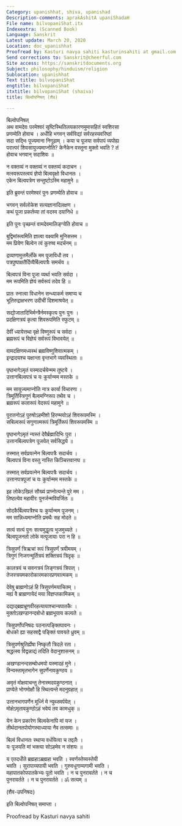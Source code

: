 ```yaml
---
Category: upanishhat, shiva, upanishad
Description-comments: aprakAshitA upaniShadaH
File name: bilvopaniShat.itx
Indexextra: (Scanned Book)
Language: Sanskrit
Latest update: March 20, 2020
Location: doc_upanishhat
Proofread by: Kasturi navya sahiti kasturinsahiti at gmail.com
Send corrections to: Sanskrit@cheerful.com
Site access: https://sanskritdocuments.org
Subject: philosophy/hinduism/religion
Sublocation: upanishhat
Text title: bilvopaniShat
engtitle: bilvopaniShat
itxtitle: bilvopaniShat (shaiva)
title: बिल्वोपनिषत् (शैव)

---
```

  
 बिल्वोपनिषत्   
अथ वामदेवः परमेश्वरं सृष्टिस्थितिलयकारणमुमासहितं स्वशिरसा  
प्रणम्येति होवाच । अधीहि भगवन् सर्वविद्यां सर्वरहस्यवरिष्ठां  
सदा सद्भिः पूज्यमाना निगूढाम् । कया च पूजया सर्वपापं व्यपोह्य  
परात्परं शिवसायुज्यमाप्नोति? केनैकेन वस्तुना मुक्तो भवति ? तं  
होवाच भगवान् सदाशिवः ॥  
  
न वक्तव्यं न वक्तव्यं न वक्तव्यं कदाचन ।  
मत्स्वरूपस्त्वयं ज्ञेयो बिल्ववृक्षो विधानतः ।  
एकेन बिल्वपत्रेण सन्तुष्टोऽस्मि महामुने ॥  
  
इति ब्रुवन्तं परमेश्वरं पुनः प्रणम्येति होवाच ॥  
  
भगवन् सर्वलोकेश सत्यज्ञानादिलक्षण ।  
कथं पूजा प्रकर्तव्या तां वदस्व दयानिधे ॥  
  
इति पुनः पृच्छन्तं वामदेवमालिङ्ग्येति होवाच ॥  
  
बुद्विमांस्त्वमिति ज्ञात्वा वक्ष्यामि मुनिसत्तम ।  
मम प्रियेण बिल्वेन त्वं कुरुष्व मदर्चनम् ॥  
  
द्रव्याणामुत्तमैर्लोके मम पूजाविधौ तव ।  
पत्रपुष्पाक्षतैर्दिव्यैर्बिल्वपत्रैः समर्चय ॥  
  
बिल्वपत्रं विना पूजा व्यर्था भवति सर्वदा ।  
मम रूपमिति ज्ञेयं सर्वरूपं तदेव हि ॥  
  
प्रातः स्नात्वा विधानेन सन्ध्याकर्म समाप्य च  
भूतिरुद्राक्षभरण उदीचीं दिशमाश्रयेत् ॥  
  
सद्योजातादिभिर्मन्त्रैर्नमस्कृत्य पुनः पुनः ।  
प्रदक्षिणत्रयं कृत्वा शिवरूपमिति स्फुटम् ॥  
  
देवीं ध्यायेत्तथा वृक्षे विष्णुरूपं च सर्वदा ।  
ब्रह्मरूपं च विज्ञेयं सर्वरूपं विभावयेत् ॥  
  
वामदक्षिणमध्यस्थं ब्रह्मविष्णुशिवात्मकम् ।  
इन्द्रादयश्च यक्षान्ता वृन्तभागे व्यवस्थिताः ॥  
  
पृष्ठभागेऽमृतं यस्मादर्चयेन्मम तुष्टये ।  
उत्तानबिल्वपत्रं च यः कुर्यान्मम मस्तके ॥  
  
मम सायुज्यमाप्नोति नात्र कार्या विचारणा ।  
त्रिमूर्तिस्त्रिगुणं बैल्वमग्निरूप तथैव च ।  
ब्रह्मरूपं कलारूपं वेदरूपं महामुने ॥  
  
पुरातनोऽहं पुरुषोऽहमीशो हिरण्मयोऽहं शिवरूपमस्मि ।  
सबिल्वरूपं सगुणात्मरूपं त्रिमूर्तिरूपं शिवरूपमस्मि ॥  
  
पृष्ठभागेऽमृतं न्यस्तं देवैर्ब्रह्मादिभिः पुरा ।  
उत्तानबिल्वपत्रेण पूजयेत् सर्वसिद्धये ॥  
  
तस्मात् सर्वप्रयत्नेन बिल्वपत्रैः सदार्चय ।  
बिल्वपत्रं विना वस्तु नास्ति किञ्चित्तवानघ ॥  
  
तस्मात् सर्वप्रयत्नेन बिल्वपत्रैः सदार्चय ।  
उत्तानपत्रपूजां च यः कुर्यान्मम मस्तके ॥  
  
इह लोकेऽखिलं सौख्यं प्राप्नोत्यन्ते पुरे मम ।  
तिष्ठत्येव महावीरः पुनर्जन्मविवर्जितः ॥  
  
सोदकैर्बिल्वपत्रैश्च यः कुर्यान्मम पूजनम् ।  
मम सान्निध्यमाप्नोति प्रमथैः सह मोदते ॥  
  
सत्यं सत्यं पुनः सत्यमुद्धृत्य भुजमुच्यते ।  
बिल्वपूजनतो लोके मत्पूजायाः परा न हि ॥  
  
त्रिसुपर्णं त्रिऋचां रूपं त्रिसुपर्णं त्रयीमयम् ।  
त्रिगुणं निजगन्मूर्तित्रयं शक्तित्रयं त्रिदृक् ॥  
  
कालत्रयं च सवनत्रयं लिङ्गत्रयं त्रिपात् ।  
तेजस्त्रयमकारोकारमकारप्रणवात्मकम् ॥  
  
देवेषु ब्राह्मणोऽहं हि त्रिसुपर्णमयाचितम् ।  
मह्यं वै ब्राह्मणायेदं मया विज्ञप्तकामिकम् ॥  
  
दद्याद्ब्रह्मभ्रूणवीरहत्यायाश्चान्यपातकैः ।  
मुक्तोऽखण्डानन्दबोधो ब्रह्मभूयाय कल्पते ॥  
  
त्रिसुपर्णोपनिषदः पठनात्पङ्क्तिपावनः ।  
बोधको ह्या सहस्राद्वै पङ्क्तिं पावयते ध्रुवम् ॥  
  
त्रिसुपर्णश्रुतिर्ह्येषा निष्कृतौ त्रिदले रता ।  
श्रद्धत्स्व विद्वन्नाद्यं तदिति वेदानुशासनम् ॥  
  
अखण्डानन्दसम्बोधमयो यस्मादहं मुने ।  
विन्यस्तामृतभागेन सुपर्णेनावकुण्ठय ॥  
  
अमृतं मोक्षवाचन्तु तेनास्मदवकुण्ठनात् ।  
प्राप्येते भोगमोक्षौ हि स्थित्यन्ते मदनुग्रहात् ॥  
  
उत्तानभागपर्णेन मूर्ध्नि मे न्युब्जमर्पयेत् ।  
मोक्षेऽमृतावकुण्ठोऽहं भवेयं तव कामधुक् ॥  
  
येन केन प्रकारेण बिल्वकेनापि मां यज ।  
तीर्थदानतपोयोगस्वाध्याया नैव तत्समाः ॥  
  
बिल्वं विधानतः स्थाप्य वर्धयित्वा च तद्दलैः ।  
यः पूजयति मां भक्त्या सोऽहमेव न संशयः ॥  
  
य एतदधीते ब्रह्महाऽब्रह्महा भवति । स्वर्णस्तेय्यस्तेयी  
भवति । सुरापाय्यपायी भवति । गुरुवधूगाम्यगामी भवति ।  
महापातकोपपातकेभ्यः पूतो भवति । न च पुनरावर्तते । न च  
पुनरावर्तते । न च पुनरावर्तते । ॐ सत्यम् ॥  
  
(शैव-उपनिषदः)  
  
इति बिल्वोपनिषत् समाप्ता ।  
  
  
Proofread by Kasturi navya sahiti  
  
